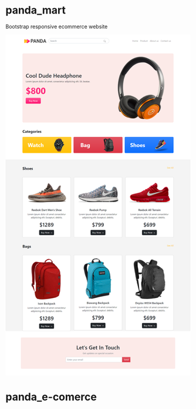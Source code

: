# panda_mart
Bootstrap responsive ecommerce website

![Project image](./images/project-img.png)
# panda_e-comerce
